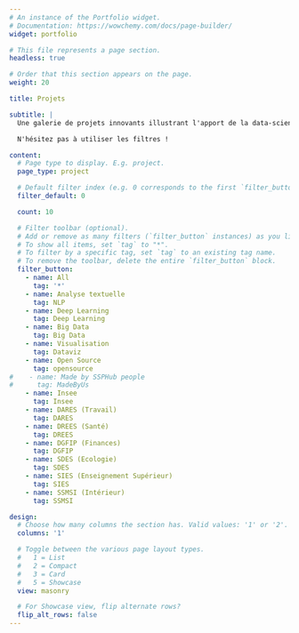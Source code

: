 ```yaml
---
# An instance of the Portfolio widget.
# Documentation: https://wowchemy.com/docs/page-builder/
widget: portfolio

# This file represents a page section.
headless: true

# Order that this section appears on the page.
weight: 20

title: Projets

subtitle: |
  Une galerie de projets innovants illustrant l'apport de la data-science pour la production statistique.

  N'hésitez pas à utiliser les filtres !

content:
  # Page type to display. E.g. project.
  page_type: project

  # Default filter index (e.g. 0 corresponds to the first `filter_button` instance below).
  filter_default: 0

  count: 10

  # Filter toolbar (optional).
  # Add or remove as many filters (`filter_button` instances) as you like.
  # To show all items, set `tag` to "*".
  # To filter by a specific tag, set `tag` to an existing tag name.
  # To remove the toolbar, delete the entire `filter_button` block.
  filter_button:
    - name: All
      tag: '*'
    - name: Analyse textuelle
      tag: NLP
    - name: Deep Learning
      tag: Deep Learning
    - name: Big Data
      tag: Big Data
    - name: Visualisation
      tag: Dataviz
    - name: Open Source
      tag: opensource
#    - name: Made by SSPHub people
#      tag: MadeByUs
    - name: Insee
      tag: Insee
    - name: DARES (Travail)
      tag: DARES
    - name: DREES (Santé)
      tag: DREES
    - name: DGFIP (Finances)
      tag: DGFIP
    - name: SDES (Ecologie)
      tag: SDES
    - name: SIES (Enseignement Supérieur)
      tag: SIES
    - name: SSMSI (Intérieur)
      tag: SSMSI

design:
  # Choose how many columns the section has. Valid values: '1' or '2'.
  columns: '1'

  # Toggle between the various page layout types.
  #   1 = List
  #   2 = Compact
  #   3 = Card
  #   5 = Showcase
  view: masonry

  # For Showcase view, flip alternate rows?
  flip_alt_rows: false
---
```

